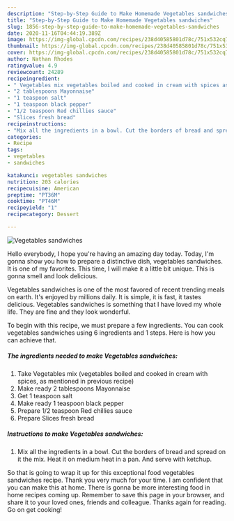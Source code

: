 ```yaml
---
description: "Step-by-Step Guide to Make Homemade Vegetables sandwiches"
title: "Step-by-Step Guide to Make Homemade Vegetables sandwiches"
slug: 1856-step-by-step-guide-to-make-homemade-vegetables-sandwiches
date: 2020-11-16T04:44:19.389Z
image: https://img-global.cpcdn.com/recipes/238d40585801d78c/751x532cq70/vegetables-sandwiches-recipe-main-photo.jpg
thumbnail: https://img-global.cpcdn.com/recipes/238d40585801d78c/751x532cq70/vegetables-sandwiches-recipe-main-photo.jpg
cover: https://img-global.cpcdn.com/recipes/238d40585801d78c/751x532cq70/vegetables-sandwiches-recipe-main-photo.jpg
author: Nathan Rhodes
ratingvalue: 4.9
reviewcount: 24289
recipeingredient:
- " Vegetables mix vegetables boiled and cooked in cream with spices as mentioned in previous recipe"
- "2 tablespoons Mayonnaise"
- "1 teaspoon salt"
- "1 teaspoon black pepper"
- "1/2 teaspoon Red chillies sauce"
- "Slices fresh bread"
recipeinstructions:
- "Mix all the ingredients in a bowl. Cut the borders of bread and spread on it the mix. Heat it on medium heat in a pan. And serve with ketchup."
categories:
- Recipe
tags:
- vegetables
- sandwiches

katakunci: vegetables sandwiches 
nutrition: 203 calories
recipecuisine: American
preptime: "PT36M"
cooktime: "PT46M"
recipeyield: "1"
recipecategory: Dessert

---
```



![Vegetables sandwiches](https://img-global.cpcdn.com/recipes/238d40585801d78c/751x532cq70/vegetables-sandwiches-recipe-main-photo.jpg)

Hello everybody, I hope you're having an amazing day today. Today, I'm gonna show you how to prepare a distinctive dish, vegetables sandwiches. It is one of my favorites. This time, I will make it a little bit unique. This is gonna smell and look delicious.



Vegetables sandwiches is one of the most favored of recent trending meals on earth. It's enjoyed by millions daily. It is simple, it is fast, it tastes delicious. Vegetables sandwiches is something that I have loved my whole life. They are fine and they look wonderful.


To begin with this recipe, we must prepare a few ingredients. You can cook vegetables sandwiches using 6 ingredients and 1 steps. Here is how you can achieve that.

<!--inarticleads1-->

##### The ingredients needed to make Vegetables sandwiches:

1. Take  Vegetables mix (vegetables boiled and cooked in cream with spices, as mentioned in previous recipe)
1. Make ready 2 tablespoons Mayonnaise
1. Get 1 teaspoon salt
1. Make ready 1 teaspoon black pepper
1. Prepare 1/2 teaspoon Red chillies sauce
1. Prepare Slices fresh bread




<!--inarticleads2-->

##### Instructions to make Vegetables sandwiches:

1. Mix all the ingredients in a bowl. Cut the borders of bread and spread on it the mix. Heat it on medium heat in a pan. And serve with ketchup.




So that is going to wrap it up for this exceptional food vegetables sandwiches recipe. Thank you very much for your time. I am confident that you can make this at home. There is gonna be more interesting food in home recipes coming up. Remember to save this page in your browser, and share it to your loved ones, friends and colleague. Thanks again for reading. Go on get cooking!
